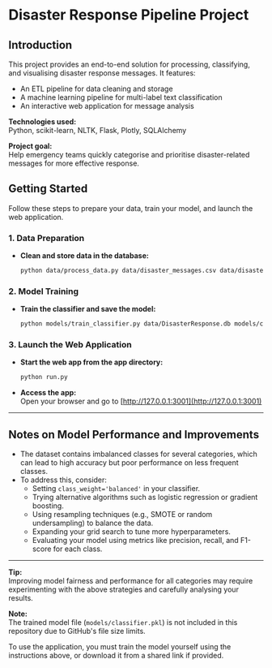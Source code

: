 # Disaster Response Pipeline Project

## Introduction

This project provides an end-to-end solution for processing, classifying, and visualising disaster response messages. It features:
- An ETL pipeline for data cleaning and storage
- A machine learning pipeline for multi-label text classification
- An interactive web application for message analysis

**Technologies used:**  
Python, scikit-learn, NLTK, Flask, Plotly, SQLAlchemy

**Project goal:**  
Help emergency teams quickly categorise and prioritise disaster-related messages for more effective response.

## Getting Started

Follow these steps to prepare your data, train your model, and launch the web application.

### 1. Data Preparation

- **Clean and store data in the database:**

  ```sh
  python data/process_data.py data/disaster_messages.csv data/disaster_categories.csv data/DisasterResponse.db
  ```

### 2. Model Training

- **Train the classifier and save the model:**

  ```sh
  python models/train_classifier.py data/DisasterResponse.db models/classifier.pkl
  ```

### 3. Launch the Web Application

- **Start the web app from the app directory:**

  ```sh
  python run.py
  ```

- **Access the app:**  
  Open your browser and go to [http://127.0.0.1:3001](http://127.0.0.1:3001)

---

## Notes on Model Performance and Improvements

- The dataset contains imbalanced classes for several categories, which can lead to high accuracy but poor performance on less frequent classes.
- To address this, consider:
  - Setting `class_weight='balanced'` in your classifier.
  - Trying alternative algorithms such as logistic regression or gradient boosting.
  - Using resampling techniques (e.g., SMOTE or random undersampling) to balance the data.
  - Expanding your grid search to tune more hyperparameters.
  - Evaluating your model using metrics like precision, recall, and F1-score for each class.

---

**Tip:**  
Improving model fairness and performance for all categories may require experimenting with the above strategies and carefully analysing your results.

**Note:**  
The trained model file (`models/classifier.pkl`) is not included in this repository due to GitHub's file size limits.  

To use the application, you must train the model yourself using the instructions above, or download it from a shared link if provided.
